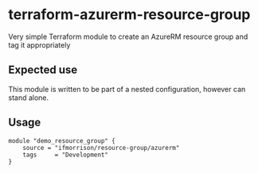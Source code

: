 # terraform-azurerm-resource-group
Very simple Terraform module to create an AzureRM resource group and tag it appropriately

## Expected use

This module is written to be part of a nested configuration, however can stand alone.

## Usage

```hcl-terraform
module "demo_resource_group" {
    source = "ifmorrison/resource-group/azurerm"
    tags     = "Development"
}

```